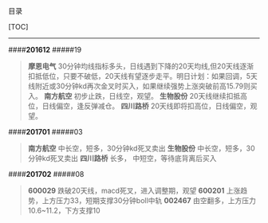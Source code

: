 目录

[TOC]

***

####**201612**
#####19
>**摩恩电气** 30分钟均线指标多头，日线遇到下降的20天均线,但20天线逐渐扣抵低位，只要不破低，20天线有望逐步走平。明日计划：如果回调，5天线附近或30分钟kd再次金叉时买入，如果继续强势上涨突破前高15.79则买入。
>**南方航空** 初步止跌，日线空，观望。
>**生物股份** 20天线继续扣抵高位，日线偏空，逢反弹减仓。
>**四川路桥** 20天线即将扣高位，日线偏空，观望。

####**201701**
#####03
>**南方航空** 中长空，短多，30分钟kd死叉卖出
>**生物股份** 中长空，短多，30分钟kd死叉卖出
>**四川路桥** 长多， 中短空，等待底背离后买入

####**201702**
#####08
>**600029** 跌破20天线，macd死叉，进入调整期，观望
>**600201** 上涨趋势，上方压力33，短期支撑30分钟boll中轨
>**002467** 由空翻多，上方压力10.6~11.2，下方支撑10